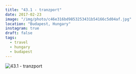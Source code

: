 ```yaml
---
title: "43.1 - tranzport"
date: 2017-02-23
image: "/img/photo/c46e316bd9853253431b54166c5d04af.jpg"
location: "Budapest, Hungary"
instagram: true
draft: false
tags:
  - travel
  - hungary
  - budapest
---
```


![43.1 - tranzport](/img/photo/c46e316bd9853253431b54166c5d04af.jpg)
